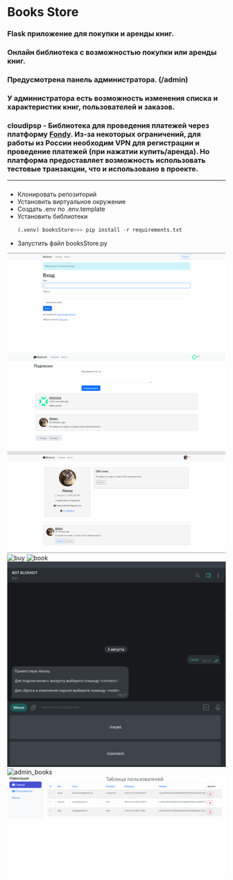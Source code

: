 # Books Store

### Flask приложение для покупки и аренды книг.

### Онлайн библиотека с возможностью покупки или аренды книг.
### Предусмотрена панель администратора. (/admin)
### У администратора есть возможность изменения списка и характеристик книг, пользователей и заказов.
### cloudipsp - Библиотека для проведения платежей через платформу  [Fondy](https://fondy.ua/ru/). Из-за некоторых ограничений, для работы из России необходим VPN для регистрации и проведение платежей (при нажатии купить/аренда). Но платформа предоставляет возможность использовать тестовые транзакции, что и использовано в проекте.
___
### 
- Клонировать репозиторий
- Установить виртуальное окружение
- Создать .env по .env.template
- Установить библиотеки
  ```python
  (.venv) booksStore>>> pip install -r requirements.txt
  ```
- Запустить файл booksStore.py

![Login](https://github.com/AlekseyRodimkin/bloknot_blog/raw/main/README/login.png)
![Main](https://github.com/AlekseyRodimkin/bloknot_blog/raw/main/README/main.png)
![User](https://github.com/AlekseyRodimkin/bloknot_blog/raw/main/README/user.png)
![buy](https://github.com/AlekseyRodimkin/bloknot_blog/raw/main/README/buy.png)
![book](https://github.com/AlekseyRodimkin/bloknot_blog/raw/main/README/book.png)
![bot](https://github.com/AlekseyRodimkin/bloknot_blog/raw/main/README/bot.png)
![admin_books](https://github.com/AlekseyRodimkin/bloknot_blog/raw/main/README/admin_books.png)
![admin_users](https://github.com/AlekseyRodimkin/bloknot_blog/raw/main/README/admin_users.png)
